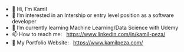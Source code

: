 - 👋 Hi, I’m Kamil 
- 👀 I’m interested in an Intership or entry level position as a software developer
- 🌱 I’m currently learning Machine Learning/Data Science with Udemy
- 📫 How to reach me: &nbsp;  https://www.linkedin.com/in/kamil-peza/
- 💞️ My Portfolio Website: &nbsp; https://www.kamilpeza.com/


<!--- 💞️ I’m looking to collaborate on ... --->
<!---
Developer366/Developer366 is a ✨ special ✨ repository because its `README.md` (this file) appears on your GitHub profile.
You can click the Preview link to take a look at your changes.
--->

